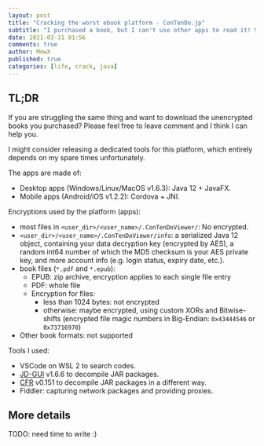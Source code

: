 ```yaml
---
layout: post
title: "Cracking the worst ebook platform - ConTenDo.jp"
subtitle: "I purchased a book, but I can't use other apps to read it! So I hacked the reader app - ConTenDo Viewer (obviously)."
date: 2021-03-31 01:56
comments: true
author: MewX
published: true
categories: [life, crack, java]
---
```


## TL;DR

If you are struggling the same thing and want to download the unencrypted books you purchased?
Please feel free to leave comment and I think I can help you.

I might consider releasing a dedicated tools for this platform,
which entirely depends on my spare times unfortunately.

The apps are made of:
- Desktop apps (Windows/Linux/MacOS v1.6.3): Java 12 + JavaFX.
- Mobile apps (Android/iOS v1.2.2): Cordova + JNI.

Encryptions used by the platform (apps):
- most files in `<user_dir>/<user_name>/.ConTenDoViewer/`: No encrypted.
- `<user_dir>/<user_name>/.ConTenDoViewer/info`: a serialized Java 12 object,
  containing your data decryption key (encrypted by AES),
  a random int64 number of which the MD5 checksum is your AES private key,
  and more account info (e.g. login status, expiry date, etc.).
- book files (`*.pdf` and `*.epub`):
  - EPUB: zip archive, encryption applies to each single file entry
  - PDF: whole file
  - Encryption for files:
    - less than 1024 bytes: not encrypted
    - otherwise: maybe encrypted, using custom XORs and Bitwise-shifts
      (encrypted file magic numbers in Big-Endian: `0x43444546` or `0x73716970`)
- Other book formats: not supported

Tools I used:
- VSCode on WSL 2 to search codes.
- [JD-GUI](http://java-decompiler.github.io/) v1.6.6 to decompile JAR packages.
- [CFR](https://github.com/leibnitz27/cfr) v0.151 to decompile JAR packages in a different way.
- Fiddler: capturing network packages and providing proxies.

## More details

TODO: need time to write :)

